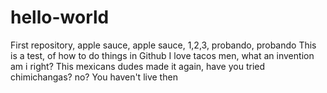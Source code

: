 # hello-world
First repository, apple sauce, apple sauce, 1,2,3, probando, probando
This is a test, of how to do things in Github
I love tacos men, what an invention am i right? 
This mexicans dudes made it again, have you tried chimichangas? no? You haven't live then
